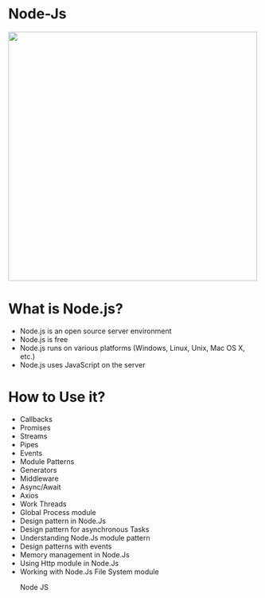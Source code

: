 # Node-Js
<img src="https://hackernoon.com/hn-images/1*mr4iRSqGzoCev0HNwR3oiA.png" width="500">
<h1>What is Node.js?</h1>
<ul>
  <li>Node.js is an open source server environment</li>
  <li>Node.js is free</li>
  <li>Node.js runs on various platforms (Windows, Linux, Unix, Mac OS X, etc.)</li>
  <li>Node.js uses JavaScript on the server</li>
</ul>
<h1>How to Use it?</h1>
<ul>
  <li>Callbacks</li>
  <li>Promises</li>
  <li>Streams</li>
  <li>Pipes</li>
  <li>Events</li>
  <li>Module Patterns</li>
  <li>Generators</li>
  <li>Middleware</li>
  <li>Async/Await</li>
  <li>Axios</li>
  <li>Work Threads</li>
  <li>Global Process module</li>
  <li>Design pattern in Node.Js</li>
  <li>Design pattern for asynchronous Tasks</li>
  <li>Understanding Node.Js module pattern</li>
  <li>Design patterns with events</li>
  <li>Memory management in Node.Js</li>
  <li>Using Http module in Node.Js</li>
  <li>Working with Node.Js File System module</li>
  
 Node JS 
</ul>

